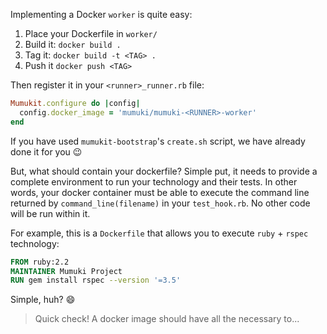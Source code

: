 Implementing a Docker `worker` is quite easy: 

1. Place your Dockerfile in `worker/`
2. Build it: `docker build .`
3. Tag it: `docker build -t <TAG> .`
4. Push it `docker push <TAG>`

Then register it in your `<runner>_runner.rb` file: 

```ruby
Mumukit.configure do |config|
  config.docker_image = 'mumuki/mumuki-<RUNNER>-worker'
end
```

If you have used `mumukit-bootstrap`'s `create.sh` script, we have already done it for you :wink:

But, what should contain your dockerfile? Simple put, it needs to provide a complete environment to run your technology and their tests. In other words, your docker container must be able to execute the command line returned by `command_line(filename)` in your `test_hook.rb`. No other code will be run within it. 

For example, this is a `Dockerfile` that allows you to execute `ruby` + `rspec` technology:  

```Dockerfile
FROM ruby:2.2
MAINTAINER Mumuki Project
RUN gem install rspec --version '=3.5'
```

Simple, huh? :smile:

> Quick check! A docker image should have all the necessary to...

